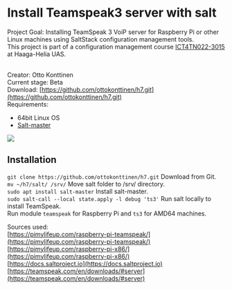 # Install Teamspeak3 server with salt 
Project Goal: Installing TeamSpeak 3 VoiP server for Raspberry Pi or other Linux machines using SaltStack configuration management tools. \
This project is part of a configuration management course [ICT4TN022-3015](https://terokarvinen.com/2021/configuration-management-systems-2022-spring/) at Haaga-Helia UAS. 

\
Creator: Otto Konttinen \
Current stage: Beta \
Download: [https://github.com/ottokonttinen/h7.git](https://github.com/ottokonttinen/h7.git) \
Requirements: 
+  64bit Linux OS
+  [Salt-master](https://repo.saltproject.io/) 

![](https://ottokonttinen.files.wordpress.com/2022/05/nayttokuva-2022-05-17-033248.png) 

## Installation
`git clone https://github.com/ottokonttinen/h7.git` Download from Git. \
`mv ~/h7/salt/ /srv/` Move salt folder to /srv/ directory. \
`sudo apt install salt-master` Install salt-master. \
`sudo salt-call --local state.apply -l debug 'ts3'` Run salt locally to install TeamSpeak. \
Run module `teamspeak` for Raspberry Pi and `ts3` for AMD64 machines.

Sources used: \
[https://pimylifeup.com/raspberry-pi-teamspeak/](https://pimylifeup.com/raspberry-pi-teamspeak/) \
[https://pimylifeup.com/raspberry-pi-x86/](https://pimylifeup.com/raspberry-pi-x86/) \
[https://docs.saltproject.io](https://docs.saltproject.io) \
[https://teamspeak.com/en/downloads/#server](https://teamspeak.com/en/downloads/#server)
